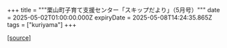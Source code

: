 +++
title = """栗山町子育て支援センター「スキップだより」（5月号）"""
date = 2025-05-02T01:00:00.000Z
expiryDate = 2025-05-08T14:24:35.865Z
tags = ["kuriyama"]
+++


[[source]](https://www.town.kuriyama.hokkaido.jp/soshiki/39/27865.html)
